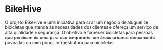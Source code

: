 # BikeHive
O projeto BikeHive é uma iniciativa para criar um negócio de aluguel de bicicletas que atenda às necessidades dos clientes e ofereça um serviço de alta qualidade e segurança. O objetivo é fornecer bicicletas para pessoas que precisam de uma para uso temporário, em áreas urbanas densamente povoadas ou com pouca infraestrutura para bicicletas.
